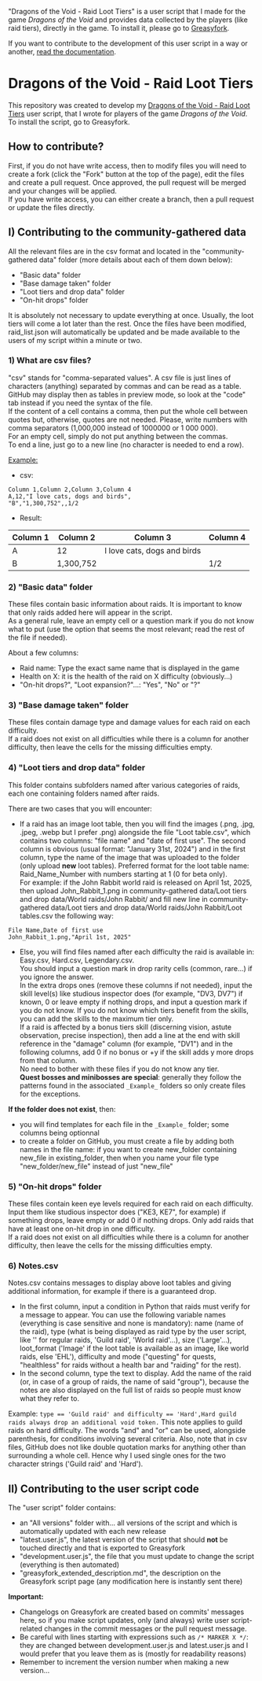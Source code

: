 "Dragons of the Void - Raid Loot Tiers" is a user script that I made for the game *Dragons of the Void* and provides data collected by the players (like raid tiers), directly in the game. To install it, please go to [Greasyfork](https://greasyfork.org/en/scripts/450685-dragons-of-the-void-raid-loot-tiers).

If you want to contribute to the development of this user script in a way or another, [read the documentation](CONTRIBUTING.md).



# Dragons of the Void - Raid Loot Tiers

This repository was created to develop my [Dragons of the Void - Raid Loot Tiers](https://greasyfork.org/en/scripts/450685-dragons-of-the-void-raid-loot-tiers) user script, that I wrote for players of the game *Dragons of the Void*. To install the script, go to Greasyfork.

## How to contribute?

First, if you do not have write access, then to modify files you will need to create a fork (click the "Fork" button at the top of the page), edit the files and create a pull request. Once approved, the pull request will be merged and your changes will be applied.<br>
If you have write access, you can either create a branch, then a pull request or update the files directly.<br>

## I) Contributing to the community-gathered data
All the relevant files are in the csv format and located in the "community-gathered data" folder (more details about each of them down below):
* "Basic data" folder
* "Base damage taken" folder
* "Loot tiers and drop data" folder
* "On-hit drops" folder

It is absolutely not necessary to update everything at once. Usually, the loot tiers will come a lot later than the rest. Once the files have been modified, raid_list.json will automatically be updated and be made available to the users of my script within a minute or two.

### 1) What are csv files?

"csv" stands for "comma-separated values". A csv file is just lines of characters (anything) separated by commas and can be read as a table. GitHub may display then as tables in preview mode, so look at the "code" tab instead if you need the syntax of the file.<br>
If the content of a cell contains a comma, then put the whole cell between quotes but, otherwise, quotes are not needed. Please, write numbers with comma separators (1,000,000 instead of 1000000 or 1 000 000).<br>
For an empty cell, simply do not put anything between the commas.<br>
To end a line, just go to a new line (no character is needed to end a row).

<u>Example:</u>

* csv:
```
Column 1,Column 2,Column 3,Column 4
A,12,"I love cats, dogs and birds",
"B","1,300,752",,1/2
```
* Result:

|Column 1|Column 2|Column 3|Column 4|
|-|-|-|-|
|A|12|I love cats, dogs and birds||
|B|1,300,752||1/2|

### 2) "Basic data" folder

These files contain basic information about raids. It is important to know that only raids added here will appear in the script.<br>
As a general rule, leave an empty cell or a question mark if you do not know what to put (use the option that seems the most relevant; read the rest of the file if needed).<br>

About a few columns:
* Raid name: Type the exact same name that is displayed in the game
* Health on X: it is the health of the raid on X difficulty (obviously...)
* "On-hit drops?", "Loot expansion?"...: "Yes", "No" or "?"

### 3) "Base damage taken" folder

These files contain damage type and damage values for each raid on each difficulty. <br>
If a raid does not exist on all difficulties while there is a column for another difficulty, then leave the cells for the missing difficulties empty.

### 4) "Loot tiers and drop data" folder

This folder contains subfolders named after various categories of raids, each one containing folders named after raids.<br>

There are two cases that you will encounter:<br>

* If a raid has an image loot table, then you will find the images (.png, .jpg, .jpeg, .webp but I prefer .png) alongside the file "Loot table.csv", which contains two columns: "file name" and "date of first use". The second column is obvious (usual format: "January 31st, 2024") and in the first column, type the name of the image that was uploaded to the folder (only upload **new** loot tables). Preferred format for the loot table name: Raid_Name_Number with numbers starting at 1 (0 for beta only).
<br>For example: if the John Rabbit world raid is released on April 1st, 2025, then upload John_Rabbit_1.png in community-gathered data/Loot tiers and drop data/World raids/John Rabbit/ and fill new line in community-gathered data/Loot tiers and drop data/World raids/John Rabbit/Loot tables.csv the following way: 
```
File Name,Date of first use
John_Rabbit_1.png,"April 1st, 2025"
```

* Else, you will find files named after each difficulty the raid is available in: Easy.csv, Hard.csv, Legendary.csv.<br>
You should input a question mark in drop rarity cells (common, rare...) if you ignore the answer.<br>
In the extra drops ones (remove these columns if not needed), input the skill level(s) like studious inspector does (for example, "DV3, DV7") if known, 0 or leave empty if nothing drops, and input a question mark if you do not know. If you do not know which tiers benefit from the skills, you can add the skills to the maximum tier only.<br>
If a raid is affected by a bonus tiers skill (discerning vision, astute observation, precise inspection), then add a line at the end with skill reference in the "damage" column (for example, "DV1") and in the following columns, add 0 if no bonus or +y if the skill adds y more drops from that column.<br>
No need to bother with these files if you do not know any tier.<br>
**Quest bosses and minibosses are special**: generally they follow the patterns found in the associated `_Example_` folders so only create files for the exceptions.

**If the folder does not exist**, then:
* you will find templates for each file in the `_Example_` folder; some columns being optionnal
* to create a folder on GitHub, you must create a file by adding both names in the file name: if you want to create new_folder containing new_file in existing_folder, then when you name your file type "new_folder/new_file" instead of just "new_file"

### 5) "On-hit drops" folder

These files contain keen eye levels required for each raid on each difficulty. Input them like studious inspector does ("KE3, KE7", for example) if something drops, leave empty or add 0 if nothing drops. Only add raids that have at least one on-hit drop in one difficulty.<br>
If a raid does not exist on all difficulties while there is a column for another difficulty, then leave the cells for the missing difficulties empty.

### 6) Notes.csv

Notes.csv contains messages to display above loot tables and giving additional information, for example if there is a guaranteed drop.
* In the first column, input a condition in Python that raids must verify for a message to appear.
You can use the following variable names (everything is case sensitive and none is mandatory): name (name of the raid), type (what is being displayed as raid type by the user script, like '' for regular raids, 'Guild raid', 'World raid'...), size ('Large'...), loot_format ('Image' if the loot table is available as an image, like world raids, else 'EHL'), difficulty and mode ("questing" for quests, "healthless" for raids without a health bar and "raiding" for the rest).
* In the second column, type the text to display. Add the name of the raid (or, in case of a group of raids, the name of said "group"), because the notes are also displayed on the full list of raids so people must know what they refer to.

Example: ```type == 'Guild raid' and difficulty == 'Hard',Hard guild raids always drop an additional void token.```
This note applies to guild raids on hard difficulty. The words "and" and "or" can be used, alongside parenthesis, for conditions involving several criteria.
Also, note that in csv files, GitHub does not like double quotation marks for anything other than surrounding a whole cell. Hence why I used single ones for the two character strings ('Guild raid' and 'Hard').

## II) Contributing to the user script code

The "user script" folder contains:
* an "All versions" folder with... all versions of the script and which is automatically updated with each new release
* "latest.user.js", the latest version of the script that should **not** be touched directly and that is exported to Greasyfork
* "development.user.js", the file that you must update to change the script (everything is then automated)
* "greasyfork_extended_description.md", the description on the Greasyfork script page (any modification here is instantly sent there)

**Important:**
* Changelogs on Greasyfork are created based on commits' messages here, so if you make script updates, only (and always) write user script-related changes in the commit messages or the pull request message.
* Be careful with lines starting with expressions such as `/* MARKER X */`: they are changed between development.user.js and latest.user.js and I would prefer that you leave them as is (mostly for readability reasons)
* Remember to increment the version number when making a new version...
